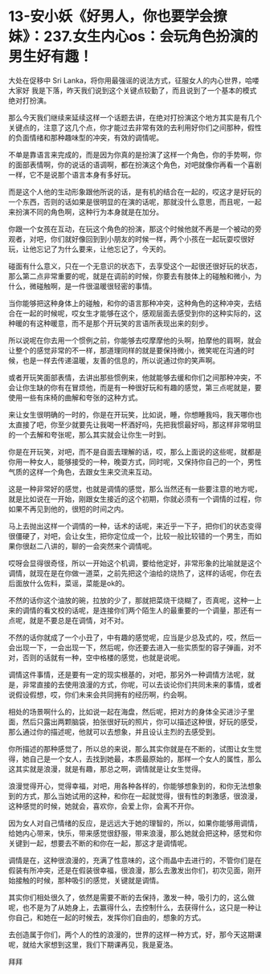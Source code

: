 # 13-安小妖《好男人，你也要学会撩妹》：237.女生内心os：会玩角色扮演的男生好有趣！

大处在促移中 Sri Lanka，将你用最强谣的说法方式，征服女人的内心世界，哈喽大家好 我是下落，昨天我们说到这个关键点较勤了，而且说到了一个基本的模式绝对打扮演。

那么今天我们继续来延续这样一个话题去讲，在绝对打扮演这个地方其实是有几个关键点的，注意了这几个点，你才能过去非常有效的去利用好你们之间那种，假性的负面情绪和那种趣味型的冲突，有效的调情呢。

不单是靠语言来完成的，而是因为你真的是扮演了这样一个角色，你的手势啊，你的面部表情啊，你的说话的语调啊，都在扮演这个角色，对吧就像你再看一个喜剧一样，它不是说那个语言本身有多好玩。

而是这个人他的生动形象跟他所说的话，是有机的结合在一起的，哎这才是好玩的一个东西，否则的话如果是很明显的在演的话呢，那就没什么意思，而且呢，一起来扮演不同的角色啊，这种行为本身就是在加分。

你跟一个女孩在互动，在玩这个角色的扮演，那这个时候他就不再是一个被动的旁观者，对吧，你们就好像回到到小朋友的时候一样，两个小孩在一起玩耍哎很好玩，让他忘记了为什么要来，让他忘记了，今天的。

碰面有什么意义，只在一个无意识的状态下，去享受这个一起很还很好玩的状态，那么第二点非常重要的呢，就是在调前的时候，你要去有肢体上的碰触和微小，为什么，微碰触啊，是一件很温暖很轻密的事情。

当你能够把这种身体上的碰触，和你的语言那种冲突，这种角色的这种冲突，去结合在一起的时候呢，哎女生才能够在这个，感观层面去感受到你的这种实际的，这种暖的有这种暖意，而不是那个开玩笑的言语所表现出来的刻步。

所以说呢在你去用一个惯例之前，你能够去哎摩摩他的头啊，拍摩他的肩啊，就会让整个的感觉非常的不一样，那道理同样的就是要保持微小，微笑呢在沟通的时候，也是一样去传递温暖，友善的信息的，所以说通过你的笑声啊。

或者开玩笑面部表情，去讲出那些惯例来，他就能够去缓和你们之间那种冲突，不会让你生缺的你有在冒烦他，而是有一种很好玩和有趣的感觉，第三点呢就是，要使用一些有床椅的曲解和夸张的这种方式。

来让女生很明确的一时的，你是在开玩笑，比如说，睡，你想睡我吗，我天哪你也太直接了吧，你至少就要先让我喝一杯酒好吗，先把我惯最好吗，那这样非常明显的一个去解和夸张呢，那么其实就会让你生一时到。

你是在开玩笑，对吧，而不是自面去理解的话，哎，那么上面说的这些呢，就都是你用一种女人，能够接受的一种，晚耍方式，同时呢，又保持你自己的一个，男性气质的这样一个角色，去跟女生来交流来互动。

这是一种非常好的感觉，也就是调情的感觉，那么当然还有一些要注意的地方呢，就是比如说在一开始，刚跟女生接近的这个初期，你就必须有一个调情的过程，你如果不再见到他的，很短的时间之内。

马上去抛出这样一个调情的一种，话术的话呢，来近乎一下子，把你们的状态变得很僵硬了，对吧，会让女生，把你定位成一个，比较一般比较错的一个男生，而如果你很赵二八讲的，聊的一会突然来个调情呢。

哎呀会显得很奇怪，所以一开始这个机调，要给他定好，非常形象的比喻就是这个调情，就现在是在你做一道菜，之前先把这个油给的烧热了，这样的话呢，你在去后面放什么佐料，菜谣，菜能是ok的。

不然的话你这个油放的碗，拉放的少了，那就把菜烧干烧糊了，否真呢，这种一上来的调情的看文校的话呢，是连接你们两个陌生人的最重要的一个调量，那还有一点呢，就是不要总是在调情，对不对。

不然的话你就成了一个小丑了，中有趣的感觉呢，应当是少总及式的，哎，然后一会出现一下，一会出现一下，然后呢，你还要去进入一些实质型的容子弹画，对不对，否则的话就有一种，空中格楼的感觉，也就是说呢。

调情这件事情，还是要有一定的现实根基的，对吧，那另外一种调情方法呢，就是，非常直接的去使用浪漫的方式，你呢，可以去谈论你们共同未来的事情，或者说假设假想，哎，你们未来会共同拥有的经历啊，约会啊。

相处的场景啊什么的，比如说一起在海盘，然后呢，把对方的身体全买进沙子里面，然后只露出两颗脑袋，拍张很好玩的照片，你可以描述这种很，好玩的感受，那么通过你的描述呢，他就可以去想象，并且设认主烈的去感受到。

你所描述的那种感觉了，所以总的来说，那么其实你就是在不断的，试图让女生觉得，她自己是一个女人，去找到她最，本质最原始的，那样一个女人的属性，那么这其实就是浪漫，就是有趣，那总之啊，调情就是让女生觉得。

浪漫觉得开心，觉得幸福，对吧，用各种各样的，你能够想象到的，和你无法想象到的方式，那么当她试用的这种，和你在一起就觉得，很有性的刺激感，很浪漫，这种感觉的时候，她就会，喜欢你，会爱上你，会离不开你。

因为女人对自己情绪的反应，是远远大于她的理智的，所以，如果你能够用调情，给她内心带来，快乐，带来感觉很舒服，带来浪漫，那么她就会把这种，感觉和你关键到一起，想要去不断的和你在一起，那这才是调情呢。

调情是在，这种很浪漫的，充满了性意味的，这个雨晶中去进行的，不管你们是在假装有所冲突，还是在假装很幸福，很浪漫，那么去激发出你们，初次见面，刚开始接触的时候，那种吸引的感觉，关键就是调情。

其实你们相处很久了，依然是需要不断的去保持，激发一种，吸引力的，这么做呢，也不是为了从她身上，去赢得什么，去控制什么，去获得什么，这只是一种让你自己，和她在一起的时候去，发挥你们自由的，想象的方式。

去创造属于你们，两个人的性的浪漫的，世界的这样一种方式，好，那今天这期课呢，就给大家想到这里，我们下期课再见，我是夏洛。

拜拜